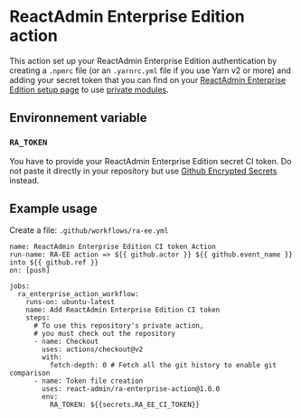 # ReactAdmin Enterprise Edition action

This action set up your ReactAdmin Enterprise Edition authentication by creating a `.npmrc` file (or an `.yarnrc.yml` file if you use Yarn v2 or more) and adding your secret token that you can find on your [ReactAdmin Enterprise Edition setup page](https://registry.marmelab.com/setup) to use [private modules](https://marmelab.com/ra-enterprise/#private-modules).

## Environnement variable

### `RA_TOKEN`

You have to provide your ReactAdmin Enterprise Edition secret CI token. Do not paste it directly in your repository but use [Github Encrypted Secrets](https://docs.github.com/en/actions/security-guides/encrypted-secrets#creating-encrypted-secrets-for-a-repository) instead.

## Example usage

Create a file: `.github/workflows/ra-ee.yml`

```
name: ReactAdmin Enterprise Edition CI token Action
run-name: RA-EE action => ${{ github.actor }} ${{ github.event_name }} into ${{ github.ref }}
on: [push]

jobs:
  ra_enterprise_action_workflow:
    runs-on: ubuntu-latest
    name: Add ReactAdmin Enterprise Edition CI token
    steps:
      # To use this repository's private action,
      # you must check out the repository
      - name: Checkout
        uses: actions/checkout@v2
        with:
          fetch-depth: 0 # Fetch all the git history to enable git comparison
      - name: Token file creation
        uses: react-admin/ra-enterprise-action@1.0.0
        env:
          RA_TOKEN: ${{secrets.RA_EE_CI_TOKEN}}
```
